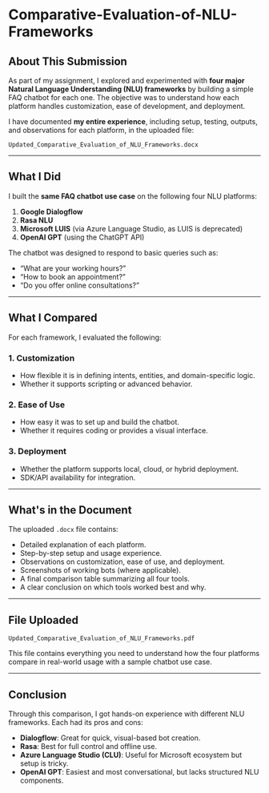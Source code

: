 # Comparative-Evaluation-of-NLU-Frameworks

##  About This Submission

As part of my assignment, I explored and experimented with **four major Natural Language Understanding (NLU) frameworks** by building a simple FAQ chatbot for each one. The objective was to understand how each platform handles customization, ease of development, and deployment.

 I have documented **my entire experience**, including setup, testing, outputs, and observations for each platform, in the uploaded file:

 `Updated_Comparative_Evaluation_of_NLU_Frameworks.docx`

---

##  What I Did

I built the **same FAQ chatbot use case** on the following four NLU platforms:

1. **Google Dialogflow**
2. **Rasa NLU**
3. **Microsoft LUIS** (via Azure Language Studio, as LUIS is deprecated)
4. **OpenAI GPT** (using the ChatGPT API)

The chatbot was designed to respond to basic queries such as:
- “What are your working hours?”
- “How to book an appointment?”
- “Do you offer online consultations?”

---

##  What I Compared

For each framework, I evaluated the following:

### 1. **Customization**
- How flexible it is in defining intents, entities, and domain-specific logic.
- Whether it supports scripting or advanced behavior.

### 2. **Ease of Use**
- How easy it was to set up and build the chatbot.
- Whether it requires coding or provides a visual interface.

### 3. **Deployment**
- Whether the platform supports local, cloud, or hybrid deployment.
- SDK/API availability for integration.

---

##  What's in the Document

The uploaded `.docx` file contains:
- Detailed explanation of each platform.
- Step-by-step setup and usage experience.
- Observations on customization, ease of use, and deployment.
- Screenshots of working bots (where applicable).
- A final comparison table summarizing all four tools.
- A clear conclusion on which tools worked best and why.

---

##  File Uploaded

 `Updated_Comparative_Evaluation_of_NLU_Frameworks.pdf`

 This file contains everything you need to understand how the four platforms compare in real-world usage with a sample chatbot use case.

---

##  Conclusion

Through this comparison, I got hands-on experience with different NLU frameworks. Each had its pros and cons:

- **Dialogflow**: Great for quick, visual-based bot creation.
- **Rasa**: Best for full control and offline use.
- **Azure Language Studio (CLU)**: Useful for Microsoft ecosystem but setup is tricky.
- **OpenAI GPT**: Easiest and most conversational, but lacks structured NLU components.


